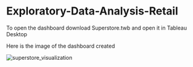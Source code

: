 # Exploratory-Data-Analysis-Retail
To open the dashboard download Superstore.twb and open it in Tableau Desktop

Here is the image of the dashboard created

![superstore_visualization](https://user-images.githubusercontent.com/57134054/118404178-6110c680-b68f-11eb-91ca-37b2467d12ae.png)
